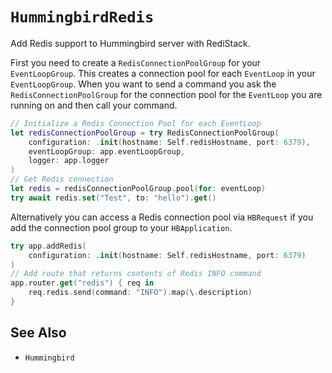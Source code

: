 # ``HummingbirdRedis``

Add Redis support to Hummingbird server with RediStack.

First you need to create a ``RedisConnectionPoolGroup`` for your `EventLoopGroup`. This creates a connection pool for each `EventLoop` in your `EventLoopGroup`. When you want to send a command you ask the ``RedisConnectionPoolGroup`` for the connection pool for the `EventLoop` you are running on and then call your command.

```swift
// Initialize a Redis Connection Pool for each EventLoop
let redisConnectionPoolGroup = try RedisConnectionPoolGroup(
    configuration: .init(hostname: Self.redisHostname, port: 6379),
    eventLoopGroup: app.eventLoopGroup,
    logger: app.logger
)
// Get Redis connection
let redis = redisConnectionPoolGroup.pool(for: eventLoop)
try await redis.set("Test", to: "hello").get()
```

Alternatively you can access a Redis connection pool via `HBRequest` if you add the connection pool group to your ``HBApplication``.

```swift
try app.addRedis(
    configuration: .init(hostname: Self.redisHostname, port: 6379)
)
// Add route that returns contents of Redis INFO command
app.router.get("redis") { req in
    req.redis.send(command: "INFO").map(\.description)
}
```
## See Also

- ``Hummingbird``
